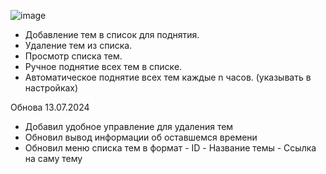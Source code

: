 ![image](https://github.com/user-attachments/assets/031b299d-1381-491d-96b4-e6d2b204f1ee)
- Добавление тем в список для поднятия.
- Удаление тем из списка.
- Просмотр списка тем.
- Ручное поднятие всех тем в списке.
- Автоматическое поднятие всех тем каждые n часов. (указывать в настройках)

Обнова 13.07.2024
- Добавил удобное управление для удаления тем
- Обновил вывод информации об оставшемся времени
- Обновил меню списка тем в формат - ID - Название темы - Ссылка на саму тему
